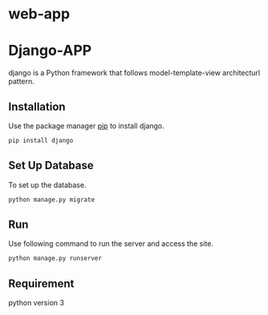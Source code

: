 # web-app

# Django-APP

django is a Python framework that follows model-template-view architecturl pattern.

## Installation

Use the package manager [pip](https://pip.pypa.io/en/stable/) to install django.

```bash
pip install django

```

## Set Up Database

To set up the database.

```bash
python manage.py migrate
```

## Run
Use following command to run the server and access the site.
```bash
python manage.py runserver
```

## Requirement

python version 3
